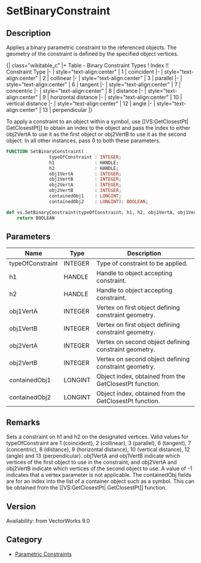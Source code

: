 # SetBinaryConstraint

## Description
Applies a binary parametric constraint to the referenced objects. The geometry of the constraint is defined by the specified object vertices. 

{| class="wikitable_c"
|+ Table - Binary Constraint Types
! Index !! Constraint Type
|-
| style="text-align:center" | 1
| coincident
|-
| style="text-align:center" | 2
| collinear
|-
| style="text-align:center" | 3
| parallel 
|-
| style="text-align:center" | 6
| tangent 
|-
| style="text-align:center" | 7
| concentric
|-
| style="text-align:center" | 8
| distance 
|-
| style="text-align:center" | 9
| horizontal distance
|-
| style="text-align:center" | 10
| vertical distance
|-
| style="text-align:center" | 12
| angle
|-
| style="text-align:center" | 13
| perpendicular
|}

To apply a constraint to an object within a symbol, use [[VS:GetClosestPt| GetClosestPt]] to obtain an index to the object and pass the index to either obj2VertA to use it as the first object or obj2VertB to use it as the second object. In all other instances, pass 0 to both these parameters.

```pascal
FUNCTION SetBinaryConstraint(
				typeOfConstraint : INTEGER;
				h1               : HANDLE;
				h2               : HANDLE;
				obj1VertA        : INTEGER;
				obj1VertB        : INTEGER;
				obj2VertA        : INTEGER;
				obj2VertB        : INTEGER;
				containedObj1    : LONGINT;
				containedObj2    : LONGINT): BOOLEAN;
```

```python
def vs.SetBinaryConstraint(typeOfConstraint, h1, h2, obj1VertA, obj1VertB, obj2VertA, obj2VertB, containedObj1, containedObj2):
    return BOOLEAN
```

## Parameters
|Name|Type|Description|
|---|---|---|
|typeOfConstraint|INTEGER|Type of constraint to be applied.|
|h1|HANDLE|Handle to object accepting constraint.|
|h2|HANDLE|Handle to object accepting constraint.|
|obj1VertA|INTEGER|Vertex on first object defining constraint geometry.|
|obj1VertB|INTEGER|Vertex on first object defining constraint geometry.|
|obj2VertA|INTEGER|Vertex on second object defining constraint geometry.|
|obj2VertB|INTEGER|Vertex on second object defining constraint geometry.|
|containedObj1|LONGINT|Object index, obtained from the GetClosestPt function.|
|containedObj2|LONGINT|Object index, obtained from the GetClosestPt function.|

## Remarks
Sets a constraint on h1 and h2 on the designated vertices.  Valid values for typeOfConstraint are 1 (coincident), 2 (collinear), 3 (parallel), 6 (tangent), 7 (concentric), 8 (distance), 9 (horizontal distance), 10 (vertical distance), 12 (angle) and 13 (perpendicular).  obj1VertA and obj1VertB indicate which vertices of the first object to use in the constraint, and obj2VertA and obj2VertB indicate which vertices of the second object to use.  A value of -1 indicates that a vertex parameter is not applicable. The containedObj fields are for an index into the list of a container object such as a symbol.  This can be obtained from the [[VS:GetClosestPt| GetClosestPt]] function.

## Version
Availability: from VectorWorks 9.0

## Category
* [Parametric Constraints](../Categories/Parametric%20Constraints.md)
